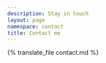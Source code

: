 ```yaml
---
description: Stay in touch
layout: page
namespace: contact
title: Contact me
---
```


{% translate_file contact.md %}
